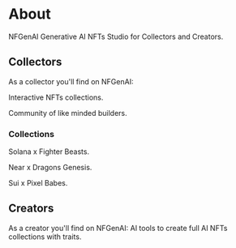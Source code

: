# About
NFGenAI Generative AI NFTs Studio for Collectors and Creators.

## Collectors
As a collector you'll find on NFGenAI: 

Interactive NFTs collections.

Community of like minded builders.

### Collections
Solana x Fighter Beasts.

Near x Dragons Genesis.

Sui x Pixel Babes.


## Creators
As a creator you'll find on NFGenAI: AI tools to create full AI NFTs collections with traits.